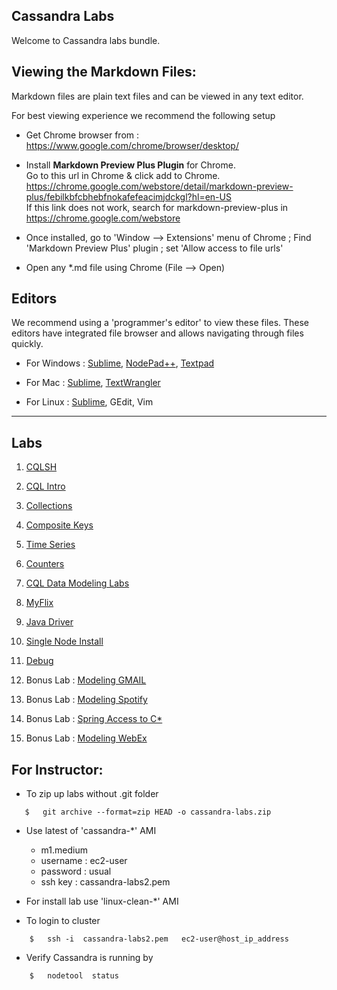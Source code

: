 <link rel='stylesheet' href='assets/css/main.css'/>

Cassandra Labs
--------------
Welcome to Cassandra labs bundle.

Viewing the Markdown Files:
-----------------
Markdown files are plain text files and can be viewed in any text editor.

For best viewing experience we recommend the following setup

* Get Chrome browser from : https://www.google.com/chrome/browser/desktop/

* Install **Markdown Preview Plus Plugin** for Chrome.  
Go to this url in Chrome & click add to Chrome.  
https://chrome.google.com/webstore/detail/markdown-preview-plus/febilkbfcbhebfnokafefeacimjdckgl?hl=en-US  
If this link does not work, search for markdown-preview-plus in https://chrome.google.com/webstore

* Once installed, go to 'Window --> Extensions' menu of Chrome ;   Find 'Markdown Preview Plus' plugin ;  set 'Allow access to file urls'

* Open any *.md file using Chrome (File --> Open)


Editors
-------
We recommend using a 'programmer's editor' to view these files. These editors have integrated file browser and allows navigating through files quickly.
* For Windows : [Sublime](http://www.sublimetext.com/), [NodePad++](http://notepad-plus-plus.org/), [Textpad](http://www.textpad.com/)

* For Mac : [Sublime](http://www.sublimetext.com/),  [TextWrangler](http://www.barebones.com/products/textwrangler/)

* For Linux : [Sublime](http://www.sublimetext.com/), GEdit, Vim



----
Labs
----
1. [CQLSH](01-intro/README.md)

2. [CQL Intro](02-cql/README.md)

3. [Collections](03-collections/README.md)

4. [Composite Keys](04-composite-keys/README.md)

5. [Time Series](05-time-series/README.md)

6. [Counters](06-counter/README.md)

7. [CQL Data Modeling Labs](07-cql-modeling/README.md)

8. [MyFlix](08-myflix/README.md)

9. [Java Driver](09-java-driver/README.md)

10. [Single Node Install](10-single-node-install/README.md)

11. [Debug](11-debug/README.md)

12. Bonus Lab : [Modeling GMAIL](12-gmail/README.md)

13. Bonus Lab : [Modeling Spotify](13-music/README.md)

14. Bonus Lab : [Spring Access to C*](14-spring/README.md)

15. Bonus Lab : [Modeling WebEx](15-video-conf/README.md)


For Instructor:
----------------------------
* To zip up labs without .git folder
```
   $   git archive --format=zip HEAD -o cassandra-labs.zip
```


* Use latest of 'cassandra-*' AMI
    * m1.medium 
    * username : ec2-user 
    * password : usual 
    * ssh key : cassandra-labs2.pem 

* For install lab use 'linux-clean-*'  AMI

* To login to cluster
```
    $   ssh -i  cassandra-labs2.pem   ec2-user@host_ip_address
```

* Verify Cassandra is running by
```
    $   nodetool  status
```


